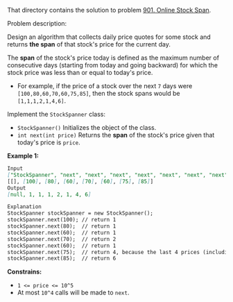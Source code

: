 That directory contains the solution to
problem [901. Online Stock Span](https://leetcode.com/problems/online-stock-span/).

Problem description:

Design an algorithm that collects daily price quotes for some stock and returns **the span** of that stock's price for
the
current day.

The **span** of the stock's price today is defined as the maximum number of consecutive days (starting from today and
going
backward) for which the stock price was less than or equal to today's price.

* For example, if the price of a stock over the next ```7``` days were ```[100,80,60,70,60,75,85]```, then the stock spans would
be `````[1,1,1,2,1,4,6]`````.

Implement the ```StockSpanner``` class:

* ```StockSpanner()``` Initializes the object of the class.
* ```int next(int price)``` Returns the **span** of the stock's price given that today's price is ```price```.

**Example 1:**

```markdown
Input
["StockSpanner", "next", "next", "next", "next", "next", "next", "next"]
[[], [100], [80], [60], [70], [60], [75], [85]]
Output
[null, 1, 1, 1, 2, 1, 4, 6]

Explanation
StockSpanner stockSpanner = new StockSpanner();
stockSpanner.next(100); // return 1
stockSpanner.next(80);  // return 1
stockSpanner.next(60);  // return 1
stockSpanner.next(70);  // return 2
stockSpanner.next(60);  // return 1
stockSpanner.next(75);  // return 4, because the last 4 prices (including today's price of 75) were less than or equal to today's price.
stockSpanner.next(85);  // return 6
```

**Constrains:**

* ```1 <= price <= 10^5```
* At most ```10^4``` calls will be made to ```next```.
